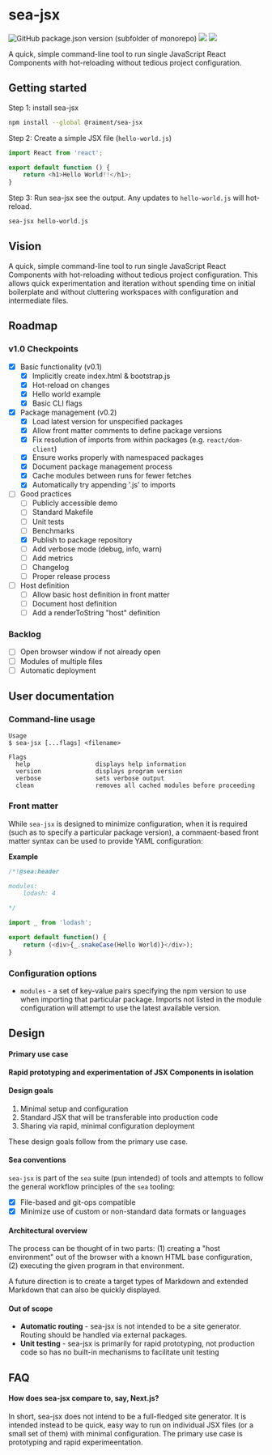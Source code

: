 # sea-jsx

![GitHub package.json version (subfolder of monorepo)](https://img.shields.io/github/package-json/v/raiment-studios/monorepo?filename=source%2Fprojects%2Fsea%2Fapps%2Fsea-jsx%2Fpackage.json)
![](https://img.shields.io/badge/license-MIT-039)
[![](https://img.shields.io/badge/feedback-welcome!-1a6)](https://github.com/raiment-studios/monorepo/discussions)

A quick, simple command-line tool to run single JavaScript React Components with hot-reloading without tedious project configuration.

## Getting started

Step 1: install sea-jsx

```bash
npm install --global @raiment/sea-jsx
```

Step 2: Create a simple JSX file (`hello-world.js`)

```javascript
import React from 'react';

export default function () {
    return <h1>Hello World!!</h1>;
}
```

Step 3: Run sea-jsx see the output. Any updates to `hello-world.js` will hot-reload.

```bash
sea-jsx hello-world.js
```

## Vision

A quick, simple command-line tool to run single JavaScript React Components with hot-reloading without tedious project configuration. This allows quick experimentation and iteration without spending time on initial boilerplate and without cluttering workspaces with configuration and intermediate files.

## Roadmap

### v1.0 Checkpoints

-   [x] Basic functionality (v0.1)
    -   [x] Implicitly create index.html & bootstrap.js
    -   [x] Hot-reload on changes
    -   [x] Hello world example
    -   [x] Basic CLI flags
-   [x] Package management (v0.2)
    -   [x] Load latest version for unspecified packages
    -   [x] Allow front matter comments to define package versions
    -   [x] Fix resolution of imports from within packages (e.g. `react/dom-client`)
    -   [x] Ensure works properly with namespaced packages
    -   [x] Document package management process
    -   [x] Cache modules between runs for fewer fetches
    -   [x] Automatically try appending '.js' to imports 
-   [ ] Good practices
    -   [ ] Publicly accessible demo
    -   [ ] Standard Makefile
    -   [ ] Unit tests
    -   [ ] Benchmarks
    -   [x] Publish to package repository
    -   [ ] Add verbose mode (debug, info, warn)
    -   [ ] Add metrics
    -   [ ] Changelog
    -   [ ] Proper release process
-   [ ] Host definition
    -   [ ] Allow basic host definition in front matter
    -   [ ] Document host definition
    -   [ ] Add a renderToString "host" definition

### Backlog

-   [ ] Open browser window if not already open
-   [ ] Modules of multiple files
-   [ ] Automatic deployment

## User documentation

### Command-line usage

```
Usage
$ sea-jsx [...flags] <filename>

Flags
  help                  displays help information
  version               displays program version
  verbose               sets verbose output
  clean                 removes all cached modules before proceeding
```


### Front matter

While `sea-jsx` is designed to minimize configuration, when it is required (such as to specify a particular package version), a commaent-based front matter syntax can be used to provide YAML configuration:


**Example**

```javascript
/*!@sea:header

modules:
    lodash: 4

*/

import _ from 'lodash';

export default function() {
    return (<div>{_.snakeCase(Hello World)}</div>);
}
```

### Configuration options

-   `modules` - a set of key-value pairs specifying the npm version to use when importing that particular package.  Imports not listed in the module configuration will attempt to use the latest available version.

## Design

#### Primary use case

**Rapid prototyping and experimentation of JSX Components in isolation**

#### Design goals

1. Minimal setup and configuration
2. Standard JSX that will be transferable into production code
3. Sharing via rapid, minimal configuration deployment 

These design goals follow from the primary use case.

#### Sea conventions

`sea-jsx` is part of the `sea` suite (pun intended) of tools and attempts to follow the general workflow principles of the `sea` tooling:

-   [x] File-based and git-ops compatible
-   [x] Minimize use of custom or non-standard data formats or languages

#### Architectural overview

The process can be thought of in two parts: (1) creating a "host environment" out of the browser with a known HTML base configuration, (2) executing the given program in that environment.

A future direction is to create a target types of Markdown and extended Markdown that can also be quickly displayed.

#### Out of scope

* **Automatic routing** - sea-jsx is not intended to be a site generator. Routing should be handled via external packages.
* **Unit testing** - sea-jsx is primarily for rapid prototyping, not production code so has no built-in mechanisms to facilitate unit testing

## FAQ

#### How does sea-jsx compare to, say, Next.js?

In short, sea-jsx does not intend to be a full-fledged site generator. It is intended instead to be quick, easy way to run on individual JSX files (or a small set of them) with minimal configuration.  The primary use case is prototyping and rapid experimeentation.

